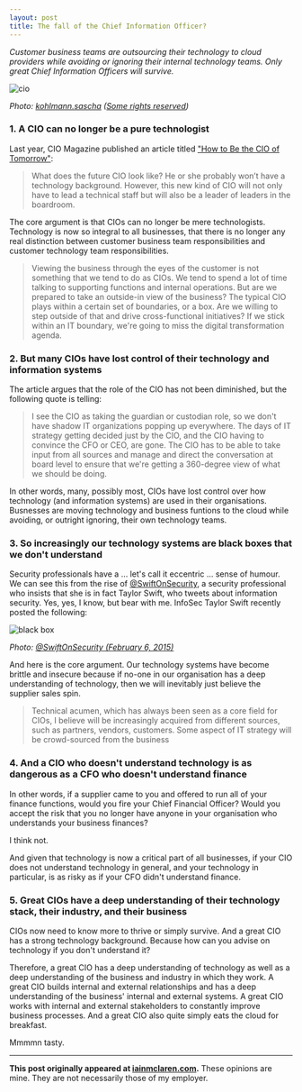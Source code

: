 ```yaml
---
layout: post
title: The fall of the Chief Information Officer?
---
```


*Customer business teams are outsourcing their technology to cloud providers while avoiding or ignoring their internal technology teams. Only great Chief Information Officers will survive.*
 
![cio](http://iainmclaren.com/public/images/2015-02-11-cio.jpg)

*Photo: [kohlmann.sascha](https://www.flickr.com/photos/skohlmann/) ([Some rights reserved](https://creativecommons.org/licenses/by/2.0/))*

### 1. A CIO can no longer be a pure technologist

Last year, CIO Magazine published an article titled ["How to Be the CIO of Tomorrow"](http://www.cio.com/article/2849270/cio-role/how-to-be-the-cio-of-tomorrow.html):

> What does the future CIO look like? He or she probably won’t have a technology background. However, this new kind of CIO will not only have to lead a technical staff but will also be a leader of leaders in the boardroom.

The core argument is that CIOs can no longer be mere technologists.  Technology is now so integral to all businesses, that there is no longer any real distinction between customer business team responsibilities and customer technology team responsibilities.

> Viewing the business through the eyes of the customer is not something that we tend to do as CIOs. We tend to spend a lot of time talking to supporting functions and internal operations. But are we prepared to take an outside-in view of the business? The typical CIO plays within a certain set of boundaries, or a box. Are we willing to step outside of that and drive cross-functional initiatives? If we stick within an IT boundary, we're going to miss the digital transformation agenda.

### 2. But many CIOs have lost control of their technology and information systems 

The article argues that the role of the CIO has not been diminished, but the following quote is telling:

> I see the CIO as taking the guardian or custodian role, so we don't have shadow IT organizations popping up everywhere. The days of IT strategy getting decided just by the CIO, and the CIO having to convince the CFO or CEO, are gone. The CIO has to be able to take input from all sources and manage and direct the conversation at board level to ensure that we're getting a 360-degree view of what we should be doing.
 
In other words, many, possibly most, CIOs have lost control over how technology (and information systems) are used in their organisations.  Busnesses are moving technology and business funtions to the cloud while avoiding, or outright ignoring, their own technology teams.

### 3. So increasingly our technology systems are black boxes that we don't understand

Security professionals have a ... let's call it eccentric ... sense of humour.  We can see this from the rise of [@SwiftOnSecurity](https://twitter.com/SwiftOnSecurity), a security professional who insists that she is in fact Taylor Swift, who tweets about information security.  Yes, yes, I know, but bear with me.  InfoSec Taylor Swift recently posted the following: 

![black box](http://iainmclaren.com/public/images/2015-02-11-blackbox.jpg)

*Photo: [@SwiftOnSecurity (February 6, 2015)](https://twitter.com/SwiftOnSecurity/status/563710484831301632)*

And here is the core argument.  Our technology systems have become brittle and insecure because if no-one in our organisation has a deep understanding of technology, then we will inevitably just believe the supplier sales spin.

> Technical acumen, which has always been seen as a core field for CIOs, I believe will be increasingly acquired from different sources, such as partners, vendors, customers. Some aspect of IT strategy will be crowd-sourced from the business

### 4. And a CIO who doesn't understand technology is as dangerous as a CFO who doesn't understand finance

In other words, if a supplier came to you and offered to run all of your finance functions, would you fire your Chief Financial Officer?  Would you accept the risk that you no longer have anyone in your organisation who understands your business finances?

I think not.  

And given that technology is now a critical part of all businesses, if your CIO does not understand technology in general, and your technology in particular, is as risky as if your CFO didn't understand finance.

### 5. Great CIOs have a deep understanding of their technology stack, their industry, and their business

CIOs now need to know more to thrive or simply survive.  And a great CIO has a strong technology background.  Because how can you advise on technology if you don't understand it?  
  
Therefore, a great CIO has a deep understanding of technology as well as a deep understanding of the business and industry in which they work.  A great CIO builds internal and external relationships and has a deep understanding of the business' internal and external systems.  A great CIO works with internal and external stakeholders to constantly improve business processes.  And a great CIO also quite simply eats the cloud for breakfast.

Mmmmn tasty.

---

**This post originally appeared at [iainmclaren.com](http://iainmclaren.com).**  These opinions are mine.  They are not necessarily those of my employer.